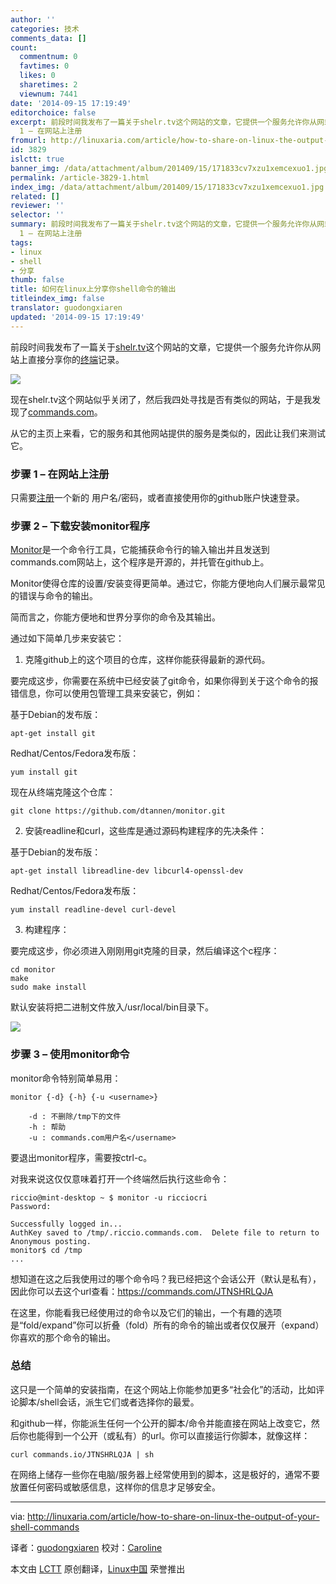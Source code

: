 ```yaml
---
author: ''
categories: 技术
comments_data: []
count:
  commentnum: 0
  favtimes: 0
  likes: 0
  sharetimes: 2
  viewnum: 7441
date: '2014-09-15 17:19:49'
editorchoice: false
excerpt: 前段时间我发布了一篇关于shelr.tv这个网站的文章，它提供一个服务允许你从网站上直接分享你的终端记录。现在shelr.tv这个网站似乎关闭了，然后我四处寻找是否有类似的网站，于是我发现了commands.com。从它的主页上来看，它的服务和其他网站提供的服务是类似的，因此让我们来测试它。步骤
  1 – 在网站上注册
fromurl: http://linuxaria.com/article/how-to-share-on-linux-the-output-of-your-shell-commands
id: 3829
islctt: true
banner_img: /data/attachment/album/201409/15/171833cv7xzu1xemcexuo1.jpg
permalink: /article-3829-1.html
index_img: /data/attachment/album/201409/15/171833cv7xzu1xemcexuo1.jpg.thumb.jpg
related: []
reviewer: ''
selector: ''
summary: 前段时间我发布了一篇关于shelr.tv这个网站的文章，它提供一个服务允许你从网站上直接分享你的终端记录。现在shelr.tv这个网站似乎关闭了，然后我四处寻找是否有类似的网站，于是我发现了commands.com。从它的主页上来看，它的服务和其他网站提供的服务是类似的，因此让我们来测试它。步骤
  1 – 在网站上注册
tags:
- linux
- shell
- 分享
thumb: false
title: 如何在linux上分享你shell命令的输出
titleindex_img: false
translator: guodongxiaren
updated: '2014-09-15 17:19:49'
---
```


前段时间我发布了一篇关于[shelr.tv](http://linuxaria.com/recensioni/shelr-broadcast-your-linux-shell-on-the-net)这个网站的文章，它提供一个服务允许你从网站上直接分享你的[终端](http://linuxaria.com/tag/shell)记录。


![](/data/attachment/album/201409/15/171833cv7xzu1xemcexuo1.jpg)


现在shelr.tv这个网站似乎关闭了，然后我四处寻找是否有类似的网站，于是我发现了[commands.com](https://commands.com/)。


从它的主页上来看，它的服务和其他网站提供的服务是类似的，因此让我们来测试它。


### 步骤 1 – 在网站上注册


只需要[注册](https://commands.com/Register/Index)一个新的 用户名/密码，或者直接使用你的github账户快速登录。


### 步骤 2 – 下载安装monitor程序


[Monitor](https://github.com/dtannen/monitor)是一个命令行工具，它能捕获命令行的输入输出并且发送到commands.com网站上，这个程序是开源的，并托管在github上。


Monitor使得仓库的设置/安装变得更简单。通过它，你能方便地向人们展示最常见的错误与命令的输出。


简而言之，你能方便地和世界分享你的命令及其输出。


通过如下简单几步来安装它：


1) 克隆github上的这个项目的仓库，这样你能获得最新的源代码。


要完成这步，你需要在系统中已经安装了git命令，如果你得到关于这个命令的报错信息，你可以使用包管理工具来安装它，例如：


基于Debian的发布版：



```
apt-get install git

```

Redhat/Centos/Fedora发布版：



```
yum install git

```

现在从终端克隆这个仓库：



```
git clone https://github.com/dtannen/monitor.git

```

2) 安装readline和curl，这些库是通过源码构建程序的先决条件：


基于Debian的发布版：



```
apt-get install libreadline-dev libcurl4-openssl-dev

```

Redhat/Centos/Fedora发布版：



```
yum install readline-devel curl-devel

```

3) 构建程序：


要完成这步，你必须进入刚刚用git克隆的目录，然后编译这个c程序：



```
cd monitor
make
sudo make install

```

默认安装将把二进制文件放入/usr/local/bin目录下。


[![](https://camo.githubusercontent.com/7297f23ba2e0a5d31d4f3acc9fb4059d4d42f340/687474703a2f2f63646e2e6c696e7578617269612e636f6d2f77702d636f6e74656e742f75706c6f6164732f323031342f30382f636f6d6d616e64732e706e67)](https://camo.githubusercontent.com/7297f23ba2e0a5d31d4f3acc9fb4059d4d42f340/687474703a2f2f63646e2e6c696e7578617269612e636f6d2f77702d636f6e74656e742f75706c6f6164732f323031342f30382f636f6d6d616e64732e706e67)


### 步骤 3 – 使用monitor命令


monitor命令特别简单易用：



```
monitor {-d} {-h} {-u <username>}

    -d : 不删除/tmp下的文件
    -h : 帮助
    -u : commands.com用户名</username>

```

要退出monitor程序，需要按ctrl-c。


对我来说这仅仅意味着打开一个终端然后执行这些命令：



```
riccio@mint-desktop ~ $ monitor -u ricciocri
Password: 

Successfully logged in...
AuthKey saved to /tmp/.riccio.commands.com.  Delete file to return to Anonymous posting.
monitor$ cd /tmp
...

```

想知道在这之后我使用过的哪个命令吗？我已经把这个会话公开（默认是私有），因此你可以去这个url查看：<https://commands.com/JTNSHRLQJA>


在这里，你能看我已经使用过的命令以及它们的输出，一个有趣的选项是“fold/expand”你可以折叠（fold）所有的命令的输出或者仅仅展开（expand）你喜欢的那个命令的输出。


### 总结


这只是一个简单的安装指南，在这个网站上你能参加更多“社会化”的活动，比如评论脚本/shell会话，派生它们或者选择你的最爱。


和github一样，你能派生任何一个公开的脚本/命令并能直接在网站上改变它，然后你也能得到一个公开（或私有）的url。你可以直接运行你脚本，就像这样：



```
curl commands.io/JTNSHRLQJA | sh

```

在网络上储存一些你在电脑/服务器上经常使用到的脚本，这是极好的，通常不要放置任何密码或敏感信息，这样你的信息才足够安全。




---


via: <http://linuxaria.com/article/how-to-share-on-linux-the-output-of-your-shell-commands>


译者：[guodongxiaren](https://github.com/guodongxiaren) 校对：[Caroline](https://github.com/carolinewuyan)


本文由 [LCTT](https://github.com/LCTT/TranslateProject) 原创翻译，[Linux中国](http://linux.cn/) 荣誉推出